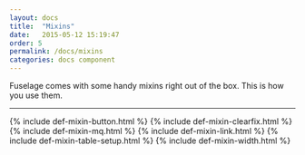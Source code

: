 ```yaml
---
layout: docs
title:  "Mixins"
date:   2015-05-12 15:19:47
order: 5
permalink: /docs/mixins
categories: docs component
---
```


Fuselage comes with some handy mixins right out of the box. This is how you use them.

<hr>

{% include def-mixin-button.html %}
{% include def-mixin-clearfix.html %}
{% include def-mixin-mq.html %}
{% include def-mixin-link.html %}
{% include def-mixin-table-setup.html %}
{% include def-mixin-width.html %}

